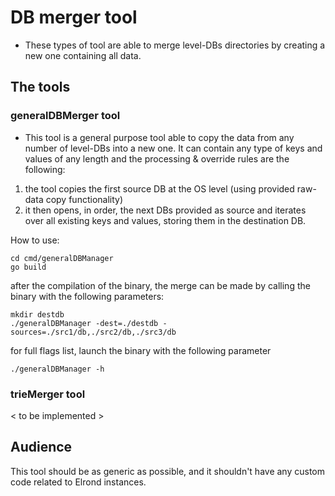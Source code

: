 # DB merger tool

- These types of tool are able to merge level-DBs directories by creating a new one containing all data.

## The tools
### generalDBMerger tool

- This tool is a general purpose tool able to copy the data from any number of level-DBs into a new one.
It can contain any type of keys and values of any length and the processing & override rules are the following:
1. the tool copies the first source DB at the OS level (using provided raw-data copy functionality)
2. it then opens, in order, the next DBs provided as source and iterates over all existing keys and values, 
storing them in the destination DB.

How to use:

```
cd cmd/generalDBManager
go build
```

after the compilation of the binary, the merge can be made by calling the binary with the following parameters:

```
mkdir destdb
./generalDBManager -dest=./destdb -sources=./src1/db,./src2/db,./src3/db
```

for full flags list, launch the binary with the following parameter

```
./generalDBManager -h
```

### trieMerger tool

< to be implemented >

## Audience

This tool should be as generic as possible, and it shouldn't have any custom code related to Elrond instances.
